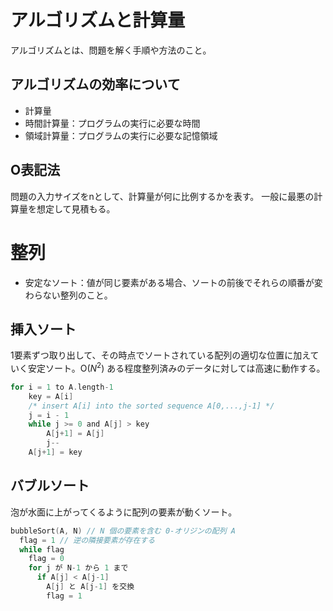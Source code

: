 # アルゴリズムと計算量
アルゴリズムとは、問題を解く手順や方法のこと。
## アルゴリズムの効率について
* 計算量
 * 時間計算量：プログラムの実行に必要な時間
 * 領域計算量：プログラムの実行に必要な記憶領域

## O表記法
問題の入力サイズをnとして、計算量が何に比例するかを表す。
一般に最悪の計算量を想定して見積もる。

# 整列
* 安定なソート：値が同じ要素がある場合、ソートの前後でそれらの順番が変わらない整列のこと。

## 挿入ソート
1要素ずつ取り出して、その時点でソートされている配列の適切な位置に加えていく安定ソート。O($N^2$)
ある程度整列済みのデータに対しては高速に動作する。
```C
for i = 1 to A.length-1
    key = A[i]
    /* insert A[i] into the sorted sequence A[0,...,j-1] */
    j = i - 1
    while j >= 0 and A[j] > key
        A[j+1] = A[j]
        j--
    A[j+1] = key
```

## バブルソート
泡が水面に上がってくるように配列の要素が動くソート。
```C
bubbleSort(A, N) // N 個の要素を含む 0-オリジンの配列 A
  flag = 1 // 逆の隣接要素が存在する
  while flag
    flag = 0
    for j が N-1 から 1 まで
      if A[j] < A[j-1]
        A[j] と A[j-1] を交換
        flag = 1
```
